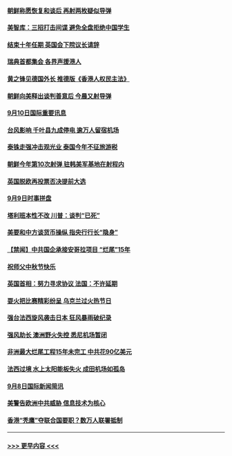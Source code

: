 #### [朝鲜称愿恢复和谈后 再射两枚疑似导弹](../pages/prog202/a102661930.md?t=09101600) 
#### [美智库：三招打击间谍 避免全盘拒绝中国学生](../pages/prog202/a102661754.md?t=09101600) 
#### [结束十年任期 英国会下院议长请辞](../pages/prog202/a102661692.md?t=09101600) 
#### [瑞典首都集会 各界声援港人](../pages/prog202/a102661722.md?t=09101600) 
#### [黄之锋见德国外长 推德版《香港人权民主法》](../pages/prog202/a102661715.md?t=09101600) 
#### [朝鲜向美释出谈判善意后 今晨又射导弹](../pages/prog202/a102661700.md?t=09101600) 
#### [9月10日国际重要讯息](../pages/prog202/a102661697.md?t=09101600) 
#### [台风影响 千叶县九成停电 逾万人留宿机场](../pages/prog202/a102661669.md?t=09101600) 
#### [泰铢走强冲击观光业 泰国今年不征旅游税](../pages/prog202/a102661659.md?t=09101600) 
#### [朝鲜今年第10次射弹 驻韩美军基地在射程内](../pages/prog202/a102661526.md?t=09101600) 
#### [英国脱欧再投票否决提前大选](../pages/prog202/a102661403.md?t=09101600) 
#### [9月9日时事拼盘](../pages/prog202/a102661357.md?t=09101600) 
#### [塔利班本性不改 川普：谈判“已死”](../pages/prog202/a102661318.md?t=09101600) 
#### [美要和中方谈货币操纵 指央行行长“隐身”](../pages/prog202/a102661297.md?t=09101600) 
#### [【禁闻】中共国企承接安哥拉项目 “烂尾”15年](../pages/prog202/a102661293.md?t=09101600) 
#### [祝师父中秋节快乐](../pages/prog202/a102661228.md?t=09101600) 
#### [英国首相：努力寻求协议  法国：不许延期](../pages/prog202/a102661177.md?t=09101600) 
#### [耍火把比赛精彩纷呈 乌克兰过火热节日](../pages/prog202/a102661164.md?t=09101600) 
#### [强台法西旋风袭击日本  狂风暴雨破纪录](../pages/prog202/a102661146.md?t=09101600) 
#### [强风助长 澳洲野火失控 悉尼机场暂闭](../pages/prog202/a102661143.md?t=09101600) 
#### [非洲最大烂尾工程15年未完工 中共花90亿美元](../pages/prog202/a102661038.md?t=09101600) 
#### [法西过境 水上太阳能板失火 成田机场如孤岛](../pages/prog202/a102661013.md?t=09101600) 
#### [9月8日国际新闻简讯](../pages/prog202/a102661005.md?t=09101600) 
#### [美警告欧洲中共威胁  信息技术为核心](../pages/prog202/a102661009.md?t=09101600) 
#### [香港“秃鹰”夺联合国要职？数万人联署抵制](../pages/prog202/a102660845.md?t=09101600) 

----
#### [ >>> 更早内容 <<< ](../indexes/prog202-earlier.md)

